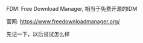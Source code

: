 FDM: Free Download Manager, 相当于免费开源的IDM  

官网: https://www.freedownloadmanager.org/  

先记一下，以后试试怎么样  